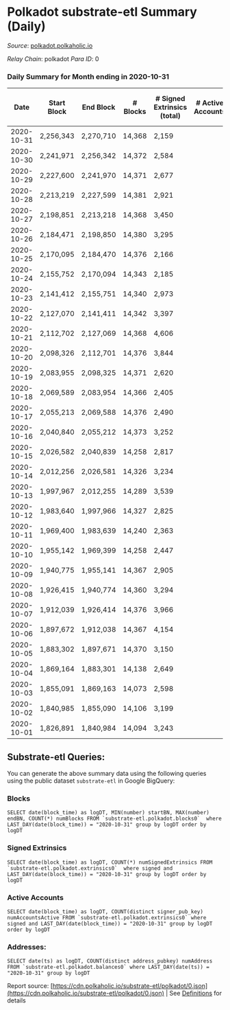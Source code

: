 # Polkadot substrate-etl Summary (Daily)

_Source_: [polkadot.polkaholic.io](https://polkadot.polkaholic.io)

*Relay Chain*: polkadot
*Para ID*: 0



### Daily Summary for Month ending in 2020-10-31


| Date | Start Block | End Block | # Blocks | # Signed Extrinsics (total) | # Active Accounts | # Passive | # New | # Addresses with Balances | # Events | # Transfers | # XCM Transfers In | # XCM Transfers Out |
| ---- | ----------- | --------- | -------- | --------------------------- | ----------------- | --------- | ----- | ------------------------- | -------- | ----------- | ------------------ | ------------------- |
| 2020-10-31 | 2,256,343 | 2,270,710 | 14,368  | 2,159 |  |  |  | 41,455 | 38,798 | 1,532 ($125,947,306.04) |   |   |
| 2020-10-30 | 2,241,971 | 2,256,342 | 14,372  | 2,584 |  |  |  |  | 41,389 | 2,083 ($314,327,890.78) |   |   |
| 2020-10-29 | 2,227,600 | 2,241,970 | 14,371  | 2,677 |  |  |  |  | 43,627 | 2,217 ($255,953,797.16) |   |   |
| 2020-10-28 | 2,213,219 | 2,227,599 | 14,381  | 2,921 |  |  |  |  | 42,296 | 2,286 ($277,210,534.11) |   |   |
| 2020-10-27 | 2,198,851 | 2,213,218 | 14,368  | 3,450 |  |  |  |  | 46,120 | 2,723 ($405,415,815.83) |   |   |
| 2020-10-26 | 2,184,471 | 2,198,850 | 14,380  | 3,295 |  |  |  |  | 45,757 | 2,504 ($283,550,044.46) |   |   |
| 2020-10-25 | 2,170,095 | 2,184,470 | 14,376  | 2,166 |  |  |  |  | 39,642 | 1,668 ($140,332,739.80) |   |   |
| 2020-10-24 | 2,155,752 | 2,170,094 | 14,343  | 2,185 |  |  |  |  | 39,433 | 1,573 ($288,728,156.60) |   |   |
| 2020-10-23 | 2,141,412 | 2,155,751 | 14,340  | 2,973 |  |  |  |  | 43,439 | 2,308 ($1,489,527,181.14) |   |   |
| 2020-10-22 | 2,127,070 | 2,141,411 | 14,342  | 3,397 |  |  |  |  | 47,916 | 2,751 ($314,745,332.39) |   |   |
| 2020-10-21 | 2,112,702 | 2,127,069 | 14,368  | 4,606 |  |  |  |  | 53,789 | 3,906 ($483,046,271.32) |   |   |
| 2020-10-20 | 2,098,326 | 2,112,701 | 14,376  | 3,844 |  |  |  |  | 48,259 | 3,246 ($529,404,655.80) |   |   |
| 2020-10-19 | 2,083,955 | 2,098,325 | 14,371  | 2,620 |  |  |  |  | 41,419 | 1,819 ($174,868,638.38) |   |   |
| 2020-10-18 | 2,069,589 | 2,083,954 | 14,366  | 2,405 |  |  |  |  | 40,872 | 1,736 ($119,187,930.57) |   |   |
| 2020-10-17 | 2,055,213 | 2,069,588 | 14,376  | 2,490 |  |  |  |  | 40,449 | 1,721 ($157,463,626.33) |   |   |
| 2020-10-16 | 2,040,840 | 2,055,212 | 14,373  | 3,252 |  |  |  |  | 45,168 | 2,702 ($244,128,643.12) |   |   |
| 2020-10-15 | 2,026,582 | 2,040,839 | 14,258  | 2,817 |  |  |  |  | 44,893 | 2,004 ($189,120,096.11) |   |   |
| 2020-10-14 | 2,012,256 | 2,026,581 | 14,326  | 3,234 |  |  |  |  | 41,578 | 1,805 ($173,034,986.31) |   |   |
| 2020-10-13 | 1,997,967 | 2,012,255 | 14,289  | 3,539 |  |  |  |  | 43,134 | 1,659 ($93,833,606.30) |   |   |
| 2020-10-12 | 1,983,640 | 1,997,966 | 14,327  | 2,825 |  |  |  |  | 56,785 | 1,969 ($139,667,907.12) |   |   |
| 2020-10-11 | 1,969,400 | 1,983,639 | 14,240  | 2,363 |  |  |  |  | 52,701 | 1,420 ($107,163,121.76) |   |   |
| 2020-10-10 | 1,955,142 | 1,969,399 | 14,258  | 2,447 |  |  |  |  | 38,546 | 1,727 ($195,045,693.93) |   |   |
| 2020-10-09 | 1,940,775 | 1,955,141 | 14,367  | 2,905 |  |  |  |  | 43,309 | 2,028 ($173,006,051.52) |   |   |
| 2020-10-08 | 1,926,415 | 1,940,774 | 14,360  | 3,294 |  |  |  |  | 43,881 | 2,481 ($290,167,331.56) |   |   |
| 2020-10-07 | 1,912,039 | 1,926,414 | 14,376  | 3,966 |  |  |  |  | 48,357 | 3,524 ($343,545,351.49) |   |   |
| 2020-10-06 | 1,897,672 | 1,912,038 | 14,367  | 4,154 |  |  |  |  | 47,519 | 3,355 ($347,595,999.53) |   |   |
| 2020-10-05 | 1,883,302 | 1,897,671 | 14,370  | 3,150 |  |  |  |  | 43,700 | 2,477 ($162,551,419.93) |   |   |
| 2020-10-04 | 1,869,164 | 1,883,301 | 14,138  | 2,649 |  |  |  |  | 40,026 | 1,924 ($116,318,765.84) |   |   |
| 2020-10-03 | 1,855,091 | 1,869,163 | 14,073  | 2,598 |  |  |  |  | 40,181 | 1,844 ($136,562,320.29) |   |   |
| 2020-10-02 | 1,840,985 | 1,855,090 | 14,106  | 3,199 |  |  |  |  | 43,981 | 2,467 ($194,817,975.46) |   |   |
| 2020-10-01 | 1,826,891 | 1,840,984 | 14,094  | 3,243 |  |  |  |  | 42,390 | 2,275 ($167,242,626.57) |   |   |

## Substrate-etl Queries:
You can generate the above summary data using the following queries using the public dataset `substrate-etl` in Google BigQuery:


### Blocks
```
SELECT date(block_time) as logDT, MIN(number) startBN, MAX(number) endBN, COUNT(*) numBlocks FROM `substrate-etl.polkadot.blocks0`  where LAST_DAY(date(block_time)) = "2020-10-31" group by logDT order by logDT
```


### Signed Extrinsics
```
SELECT date(block_time) as logDT, COUNT(*) numSignedExtrinsics FROM `substrate-etl.polkadot.extrinsics0`  where signed and LAST_DAY(date(block_time)) = "2020-10-31" group by logDT order by logDT
```


### Active Accounts
```
SELECT date(block_time) as logDT, COUNT(distinct signer_pub_key) numAccountsActive FROM `substrate-etl.polkadot.extrinsics0` where signed and LAST_DAY(date(block_time)) = "2020-10-31" group by logDT order by logDT
```


### Addresses:
```
SELECT date(ts) as logDT, COUNT(distinct address_pubkey) numAddress FROM `substrate-etl.polkadot.balances0` where LAST_DAY(date(ts)) = "2020-10-31" group by logDT
```



Report source: [https://cdn.polkaholic.io/substrate-etl/polkadot/0.json](https://cdn.polkaholic.io/substrate-etl/polkadot/0.json) | See [Definitions](/DEFINITIONS.md) for details
